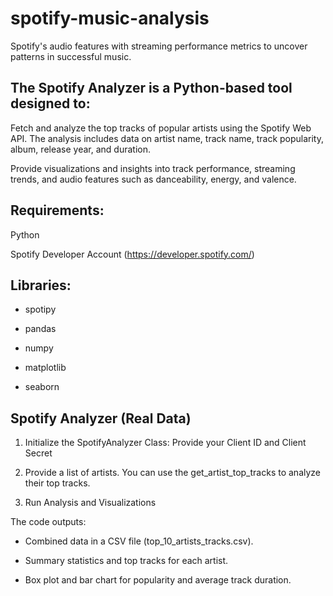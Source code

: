 # spotify-music-analysis
Spotify's audio features with streaming performance metrics to uncover patterns in successful music.

## The Spotify Analyzer is a Python-based tool designed to:

Fetch and analyze the top tracks of popular artists using the Spotify Web API. The analysis includes data on artist name, track name, track popularity, album, release year, and duration.

Provide visualizations and insights into track performance, streaming trends, and audio features such as danceability, energy, and valence.

## Requirements:

Python

Spotify Developer Account (https://developer.spotify.com/)

## Libraries:

- spotipy

- pandas

- numpy

- matplotlib

- seaborn

## Spotify Analyzer (Real Data)

1. Initialize the SpotifyAnalyzer Class: Provide your Client ID and Client Secret

2. Provide a list of artists. You can use the get_artist_top_tracks to analyze their top tracks.

3. Run Analysis and Visualizations

The code outputs:

- Combined data in a CSV file (top_10_artists_tracks.csv).

- Summary statistics and top tracks for each artist.

- Box plot and bar chart for popularity and average track duration.
